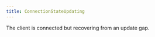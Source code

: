 ```yaml
---
title: ConnectionStateUpdating
---
```


The client is connected but recovering from an update gap.



